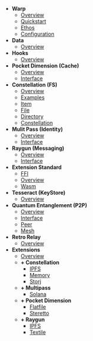 - **Warp**
  - [Overview](README.md)
  - [Quickstart](quickstart.md)
  - [Ethos](ethos.md)
  - [Configuration](configuration.md)
- **Data**
  - [Overview](data/overview.md)
- **Hooks**
  - [Overview](hooks/overview.md)
- **Pocket Dimension (Cache)**
  - [Overview](pocketdimension/overview.md)
  - [Interface](pocketdimension/interface.md)
- **Constellation (FS)**
  - [Overview](constellation/overview.md)
  - [Examples](constellation/examples.md)
  - [Item](constellation/item.md)
  - [File](constellation/file.md)
  - [Directory](constellation/directory.md)
  - [Constellation](constellation/constellation.md)
- **Mulit Pass (Identity)**
  - [Overview](identity/overview.md)
  - [Interface](identity/interface.md)
- **Raygun (Messaging)**
  - [Overview](raygun/overview.md)
  - [Interface](raygun/interface.md)
- **Extension Standard**
  - [FFI](standards/ffi.md)
  - [Overview](standards/overview.md)
  - [Wasm](standards/wasm.md)
- **Tesseract (KeyStore)**
  - [Overview](tesseract/overview.md)
- **Quantum Entanglement (P2P)**
  - [Overview](qep2p/Overview.md)
  - [Interface](qep2p/Interface.md)
  - [Peer](qep2p/Peer.md)
  - [Mesh](qep2p/Mesh.md)
- **Retro Relay**
  - [Overview](api/overview.md)
- **Extensions**
  - [Overview](extensions/overview)
  - **+ Constellation**
    - [IPFS](extensions/constellation/ipfs.md)
    - [Memory](extensions/constellation/memory.md)
    - [Storj](extensions/constellation/storj.md)
  - **+ Multipass**
    - [Solana](extensions/multipass/solana.md)
  - **+ Pocket Dimension**
    - [Flatfile](extensions/pocketdimension/flatfile.md)
    - [Steretto](extensions/pocketdimension/stretto.md)
  - **+ Raygun**
    - [IPFS](extensions/raygun/ipfs.md)
    - [Textile](extensions/raygun/textile.md)
